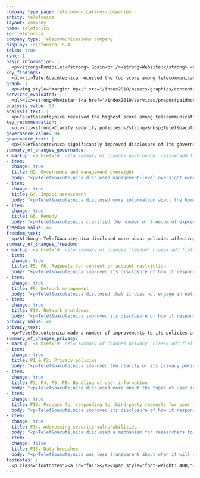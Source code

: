 ```yaml
---
company_type_page: telecommunications-companies
entity: telefonica
layout: company
name: telefonica
id: telefonica
company_type: Telecommunications company
display: Telefónica, S.A.
telco: true
rank: 1
basic_information: | 
  <p><strong>Domicile:</strong> Spain<br /><strong>Website:</strong> <a href="https://www.telefonica.com">www.telefonica.com</a>&nbsp;<br /><strong>Operating company evaluated:</strong> Telef&oacute;nica Spain<br /><strong>Download Company Report:</strong> <a href="/index2019/assets/static/download/telefonica2019.pdf">English</a></p>
key_findings: | 
  <ul><li>Telef&oacute;nica received the top score among telecommunications companies, and made the most improvements to its disclosure of policies affecting freedom of expression and privacy of any company evaluated.</li><li>Telef&oacute;nica disclosed more than all other companies about its governance and oversight over human rights issues, and was one of only three companies to disclose that it conducts human rights risk assessments on its use of automated decision-making technologies.</li><li>Telef&oacute;nica disclosed more than any telecommunications company about policies affecting freedom of expression, but still failed to disclose enough about how it handles government requests to block content and restrict user accounts.</li></ul>
graph: | 
  <p><img style="margin: 0px;" src="/index2018/assets/graphics/content/scores_company13.png" /></p>
services_evaluated: | 
  <ul><li><strong>Movistar (<a href="/index2019/services/prepostpaidmobile/">Prepaid mobile</a>)</strong></li><li><strong>Movistar (<a href="/index2019/services/prepostpaidmobile/">Postpaid mobile</a>)</strong></li><li><strong>Movistar (<a href="/index2019/services/fixedbroadband/">Fixed-line broadband</a>)</strong></li></ul>
analysis_value: 57
analysis_text: | 
  <p>Telef&oacute;nica received the highest score among telecommunications companies in the 2019 RDR Index, disclosing more about its commitments, policies, and practices affecting freedom of expression and privacy than any of its peers.<a href="#fn1"><sup><strong>1</strong></sup></a> It made the most improvements of any company evaluated this year, topping Vodafone for the number one spot in this year&rsquo;s ranking.<a href="#fn2"><sup><strong>2</strong></sup></a> It improved its disclosure of policies affecting users&rsquo; freedom of expression and privacy, including how it handles government requests to restrict content and accounts, to shut down its networks, and to hand over user data. Still, there is room for improvement. Telef&oacute;nica should publish data about actions it takes to restrict content and accounts that violate its rules. It should also publish more information about its security policies, including how it addresses security vulnerabilities and data breaches.</p><p>&nbsp;</p><hr /><p><br /><strong>Telef&oacute;nica, S.A.</strong> provides mobile, fixed-line broadband, and other services to more than 272 million mobile customers in Spain, Latin America, and internationally.<a href="#fn3"><sup><strong>3</strong></sup></a></p><p><strong>Market cap:</strong> USD 44.0 billion<a href="#fn4"><sup><strong>4</strong></sup></a><br /><strong>BME:</strong> TEF</p>
key_recommendation: | 
  <ul><li><strong>Clarify security policies:</strong>&nbsp;Telef&oacute;nica should be more transparent about its security policies, including how it responds to data breaches and how it addresses security vulnerabilities.</li><li><strong>Clarify handling of user information:</strong>&nbsp;Telef&oacute;nica should disclose more about its handling of user information, including its data retention policies and practices.</li><li><strong>Disclose more about third-party requests:</strong>&nbsp;Telef&oacute;nica should disclose more comprehensive data about how it responds to government and private requests to restrict access to content or accounts and to hand over user data.</li></ul>
governance_value: 94
governance_text: | 
  <p>Telef&oacute;nica significantly improved disclosure of its governance and oversight over human rights issues, earning the highest score in this category of any company in the 2019 RDR Index. It earned the highest score on all six indicators in the Governance category, and stood out for disclosing the clearest grievance and remedy mechanism of any company in the entire Index (G6). Notably, Telef&oacute;nica was among the few companies evaluated to disclose that it assesses freedom of expression and privacy risks associated with enforcing its terms of service and its use of automated decision making technologies. However, it failed to disclose if it assesses risks associated with its targeted advertising practices and policies (G4).</p>
summary_of_changes_governance:
- markup: <a href='#' rel='summary_of_changes_governance' class='add_fieldset dashicons-before dashicons-plus'><span>Add fieldset</span></a>
- item:
  change: true
  title: G2. Governance and management oversight
  body: "<p>Telef&oacute;nica disclosed management-level oversight over how its policies and practices affect freedom of expression and privacy.</p>"
- item:
  change: true
  title: G4. Impact assessment
  body: "<p>Telef&oacute;nica disclosed more information about the human rights impact assessments it conducts.</p>"
- item:
  change: true
  title: G6. Remedy
  body: "<p>Telef&oacute;nica clarified the number of freedom of expression related complaints it received.</p>"
freedom_value: 47
freedom_text: | 
  <p>Although Telef&oacute;nica disclosed more about policies affecting freedom of expression than any other telecommunications company evaluated, it still fell short in key areas. The operating company Telef&oacute;nica Spain&rsquo;s terms of service were somewhat difficult to find and understand (F1), and it was not clear whether users would be directly notified of changes (F2).<a href="#fn5"><sup><strong>5</strong></sup></a> Telef&oacute;nica improved its disclosure of how it responds to government requests, including those submitted by governments in foreign jurisdictions, but was less transparent about how it responds to requests it receives through private processes (F5). Telef&oacute;nica provided some data about government requests it received and complied with (F6), but no data about requests received through private processes (F7).</p><p>Telef&oacute;nica Spain was one of only two companies to commit to upholding net neutrality principles (F9). The company only partially disclosed the reasons why it may shut down or restrict access to its networks or certain protocols, though it was the only company to disclose both the number of requests it received and with which it complied (F10).</p>
summary_of_changes_freedom:
- markup: <a href='#' rel='summary_of_changes_freedom' class='add_fieldset dashicons-before dashicons-plus'><span>Add fieldset</span></a>
- item:
  change: true
  title: F5, F6. Requests for content or account restriction
  body: "<p>Telef&oacute;nica improved its disclosure of how it responds to government requests to restrict access to content or accounts, and disclosed more comprehensive data about such requests.</p>"
- item:
  change: true
  title: F9. Network management
  body: "<p>Telef&oacute;nica disclosed that it does not engage in network management practices for reasons beyond assuring the quality of service and reliability of the network.</p>"
- item:
  change: true
  title: F10. Network shutdowns
  body: "<p>Telef&oacute;nica improved its disclosure of how it responds to government requests to shut down its networks.</p>"
privacy_value: 49
privacy_text: | 
  <p>Telef&oacute;nica made a number of improvements to its policies affecting privacy, but still lacked disclosure in a number of areas. Telef&oacute;nica Spain revealed more than most of its peers about how it handles user information (P3-P8)&mdash;and made some key improvements&mdash;but could do more to clearly explain what user data it shares with third parties (P4), and options users have to control what data it collects and uses, including for purposes of targeted advertising (P7). It disclosed some information about its data retention policies, but did not disclose how long it retains personal data once users terminate their accounts (P6).</p><p>Telef&oacute;nica was more transparent than most of its peers about how it handles government and private requests for user information (P10-P11). It clarified its process for responding to government requests for user data, including those submitted by foreign governments (P10), and provided some data on government requests for user information, though this data could be more comprehensive (P11). But like most companies in the Index, it lacked transparency about how it handles private requests for user information (P10, P11)&mdash;and did not disclose if it notifies users when government entities or other types of third parties request information (P12).</p><p>Telef&oacute;nica Spain disclosed less than Deutsche Telekom, Vodafone UK, and AT&amp;T about its security policies and practices (P13-P18). It disclosed that it has an internal security audit team, but failed to clearly disclose whether it limits or monitors employee access to user data (P13). It improved its disclosure of how it addresses security vulnerabilities by disclosing a program allowing researchers to report vulnerabilities (P14). However, the company lost points in this year&rsquo;s Index for disclosing less clear information about its policies for responding to data breaches (P15).</p>
summary_of_changes_privacy:
- markup: <a href='#' rel='summary_of_changes_privacy' class='add_fieldset dashicons-before dashicons-plus'><span>Add fieldset</span></a>
- item:
  change: true
  title: P1 & P2. Privacy policies
  body: "<p>Telef&oacute;nica improved the clarity of its privacy policies and its commitment to notify users of changes.</p>"
- item:
  change: true
  title: P3, P4, P6, P8. Handling of user information
  body: "<p>Telef&oacute;nica disclosed more about the types of user information it collects, provided commitment to minimize data collection, clarified some aspects of its data retention policies, and clarified options users have to obtain a copy of their user information.</p>"
- item:
  change: true
  title: P10. Process for responding to third-party requests for user information
  body: "<p>Telef&oacute;nica improved its disclosure of how it responds to government requests for user information.</p>"
- item:
  change: true
  title: P14. Addressing security vulnerabilities
  body: "<p>Telef&oacute;nica disclosed a mechanism for researchers to submit security vulnerabilities.</p>"
- item:
  change: false
  title: P15. Data breaches
  body: "<p>Telef&oacute;nica was less transparent about when it will notify data subjects in the event of a data breach.</p>"
footnotes: | 
  <p class="footnotes"><a id="fn1"></a><span style="font-weight: 400;">[1]</span> The research period for the 2019 Index ran from January 13, 2018 to February 8, 2019. Policies that came into effect after February 8, 2019 were not evaluated in this Index.</p><p class="footnotes"><a id="fn2"></a><span style="font-weight: 400;">[2]</span> For Telef&oacute;nica&rsquo;s performance in the 2018 Index, see: <a href="/index2018/companies/telefonica">https://rankingdigitalrights.org/index2018/companies/telefonica</a>&nbsp;</p><p class="footnotes"><a id="fn3"></a><span style="font-weight: 400;">[3]</span> &ldquo;Telef&oacute;nica in Numbers - FY2017&rdquo; (Telef&oacute;nica), Accessed January 15, 2019, <a href="https://www.telefonica.com/documents/153952/142035615/Telefonica-in-numbers-FY-2017.pdf/83eb9de4-42e5-a285-dfdb-581307080a4f">https://www.telefonica.com/documents/153952/142035615/Telefonica-in-numbers-FY-2017.pdf/83eb9de4-42e5-a285-dfdb-581307080a4f</a>&nbsp;</p><p class="footnotes"><a id="fn4"></a><span style="font-weight: 400;">[4]</span> Bloomberg Markets, Accessed April 18, 2019, <a href="https://www.bloomberg.com/quote/TEF:SM">https://www.bloomberg.com/quote/TEF:SM</a>&nbsp;</p><p class="footnotes"><a id="fn5"></a><span style="font-weight: 400;">[5]</span> For most indicators in the Freedom of Expression and Privacy categories, RDR evaluates the operating company of the home market, in this case Telef&oacute;nica Spain.</p>
---
```

